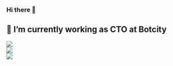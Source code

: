 ### Hi there 👋


## 🔭 I’m currently working as CTO at Botcity

<a href="https://github.com/josempena/github-readme-stats">
  <img align="center" src="https://github-readme-stats.vercel.app/api?username=josempena&count_private=true&show_icons=true&theme=radical" />
</a>
<br />
<a href="https://github.com/josempena/github-readme-stats">
  <img align="center" src="https://github-readme-stats.vercel.app/api/top-langs/?username=josempena&layout=compact&theme=radical" />
</a>
<br />
<a href="https://github.com/josempena/github-readme-stats">
  <img align="center" src="https://github-readme-stats.vercel.app/api/wakatime?username=JoseMPena&theme=radical" />
</a>

